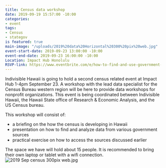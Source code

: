 ```yaml
---
title: Census data workshop
date: 2019-09-19 15:57:00 -10:00
categories:
- event
tags:
- Census
- stategov
is featured: true
main-image: "/uploads/2019%20data%20Horizontal%20300%20pix%20web.jpg"
event-start-date: 2019-09-23 13:00:00 -10:00
event-end-date: 2019-09-23 16:00:00 -10:00
Location: Impact Hub Honolulu
RSVP-link: https://www.eventbrite.com/e/how-to-find-and-use-government-data-tickets-72478708769
---
```


Indivisible Hawaii is going to hold a second census related event at Impact Hub 1-4pm September 23.   A workshop with the lead data specialist for the Census Bureau western region will be here to provide data workshops for nonprofit organizations.  This event is being coordinated between Indivisible Hawaii, the Hawaii State office of Research & Economic Analysis, and the US Census bureau.  

This workshop will consist of:
- a briefing on the how the census is developing in Hawaii
- presentation on how to find and analyze data from various government sources
- practical exercise on how to access the sources discussed earlier 

The space we have will hold about 15 people.  It is recommended to bring their own laptop or tablet with a wifi connection.  
![2019 Sep census 300pix web.jpg](/uploads/2019%20Sep%20census%20300pix%20web.jpg)